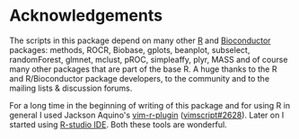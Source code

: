 # Acknowledgements #

The scripts in this package depend on many other [R](http://www.r-project.org/) and [Bioconductor](http://www.bioconductor.org/) packages: methods, ROCR, Biobase, gplots, beanplot, subselect, randomForest, glmnet, mclust, pROC, simpleaffy, plyr, MASS and of course many other packages that are part of the base R. A huge thanks to the R and R/Bioconductor package developers, to the community and to the mailing lists & discussion forums.

For a long time in the beginning of writing of this package and for using R in general I used Jackson Aquino's [vim-r-plugin](http://www.lepem.ufc.br/jaa/vim-r-plugin.html) ([vimscript#2628](http://www.vim.org/scripts/script.php?script_id=2628)). Later on I started using [R-studio IDE](http://www.rstudio.com/). Both these tools are wonderful.